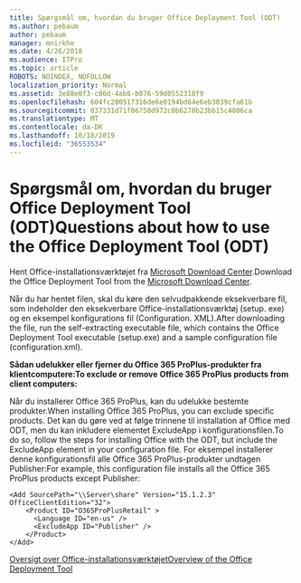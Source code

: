 ```yaml
---
title: Spørgsmål om, hvordan du bruger Office Deployment Tool (ODT)
ms.author: pebaum
author: pebaum
manager: mnirkhe
ms.date: 4/26/2018
ms.audience: ITPro
ms.topic: article
ROBOTS: NOINDEX, NOFOLLOW
localization_priority: Normal
ms.assetid: 3e88e0f3-c86d-4ab8-b076-59d0552318f9
ms.openlocfilehash: 604fc200517316de6e0194bd64e6eb3039cfa61b
ms.sourcegitcommit: 037331d71f06750d972c0b6278b23bb15c4806ca
ms.translationtype: MT
ms.contentlocale: da-DK
ms.lasthandoff: 10/18/2019
ms.locfileid: "36553534"
---
```

# <a name="questions-about-how-to-use-the-office-deployment-tool-odt"></a><span data-ttu-id="1f921-102">Spørgsmål om, hvordan du bruger Office Deployment Tool (ODT)</span><span class="sxs-lookup"><span data-stu-id="1f921-102">Questions about how to use the Office Deployment Tool (ODT)</span></span>

<span data-ttu-id="1f921-103">Hent Office-installationsværktøjet fra [Microsoft Download Center](http://go.microsoft.com/fwlink/p/?LinkID=626065).</span><span class="sxs-lookup"><span data-stu-id="1f921-103">Download the Office Deployment Tool from the [Microsoft Download Center](http://go.microsoft.com/fwlink/p/?LinkID=626065).</span></span>
  
<span data-ttu-id="1f921-104">Når du har hentet filen, skal du køre den selvudpakkende eksekverbare fil, som indeholder den eksekverbare Office-installationsværktøj (setup. exe) og en eksempel konfigurations fil (Configuration. XML).</span><span class="sxs-lookup"><span data-stu-id="1f921-104">After downloading the file, run the self-extracting executable file, which contains the Office Deployment Tool executable (setup.exe) and a sample configuration file (configuration.xml).</span></span>
  
 <span data-ttu-id="1f921-105">**Sådan udelukker eller fjerner du Office 365 ProPlus-produkter fra klientcomputere:**</span><span class="sxs-lookup"><span data-stu-id="1f921-105">**To exclude or remove Office 365 ProPlus products from client computers:**</span></span>
  
<span data-ttu-id="1f921-106">Når du installerer Office 365 ProPlus, kan du udelukke bestemte produkter.</span><span class="sxs-lookup"><span data-stu-id="1f921-106">When installing Office 365 ProPlus, you can exclude specific products.</span></span> <span data-ttu-id="1f921-107">Det kan du gøre ved at følge trinnene til installation af Office med ODT, men du kan inkludere elementet ExcludeApp i konfigurationsfilen.</span><span class="sxs-lookup"><span data-stu-id="1f921-107">To do so, follow the steps for installing Office with the ODT, but include the ExcludeApp element in your configuration file.</span></span> <span data-ttu-id="1f921-108">For eksempel installerer denne konfigurationsfil alle Office 365 ProPlus-produkter undtagen Publisher:</span><span class="sxs-lookup"><span data-stu-id="1f921-108">For example, this configuration file installs all the Office 365 ProPlus products except Publisher:</span></span>
  
```
<Add SourcePath="\\Server\share" Version="15.1.2.3" OfficeClientEdition="32">
    <Product ID="O365ProPlusRetail" >
      <Language ID="en-us" />
      <ExcludeApp ID="Publisher" />
    </Product>
</Add>
```

[<span data-ttu-id="1f921-109">Oversigt over Office-installationsværktøjet</span><span class="sxs-lookup"><span data-stu-id="1f921-109">Overview of the Office Deployment Tool</span></span>](https://docs.microsoft.com/deployoffice/overview-of-the-office-2016-deployment-tool)
  


